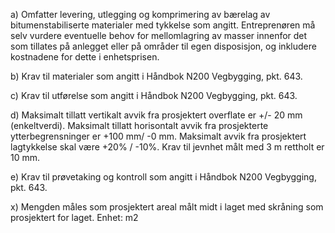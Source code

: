 a) Omfatter levering, utlegging og komprimering av bærelag av bitumenstabiliserte materialer med tykkelse som angitt.
Entreprenøren må selv vurdere eventuelle behov for mellomlagring av masser innenfor det som tillates på anlegget eller på områder til egen disposisjon, og inkludere kostnadene for dette i enhetsprisen.

b) Krav til materialer som angitt i Håndbok N200 Vegbygging, pkt. 643.

c) Krav til utførelse som angitt i Håndbok N200 Vegbygging, pkt. 643.

d) Maksimalt tillatt vertikalt avvik fra prosjektert overflate er +/- 20 mm (enkeltverdi). Maksimalt tillatt horisontalt avvik fra prosjekterte ytterbegrensninger er +100 mm/ -0 mm. Maksimalt avvik fra prosjektert lagtykkelse skal være +20% / -10%.
Krav til jevnhet målt med 3 m rettholt er 10 mm.

e) Krav til prøvetaking og kontroll som angitt i Håndbok N200 Vegbygging, pkt. 643.

x) Mengden måles som prosjektert areal målt midt i laget med skråning som prosjektert for laget. Enhet: m2

